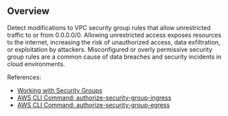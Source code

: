 ## Overview

Detect modifications to VPC security group rules that allow unrestricted traffic to or from 0.0.0.0/0. Allowing unrestricted access exposes resources to the internet, increasing the risk of unauthorized access, data exfiltration, or exploitation by attackers. Misconfigured or overly permissive security group rules are a common cause of data breaches and security incidents in cloud environments.

References:
- [Working with Security Groups](https://docs.aws.amazon.com/vpc/latest/userguide/VPC_SecurityGroups.html)
- [AWS CLI Command: authorize-security-group-ingress](https://docs.aws.amazon.com/cli/latest/reference/ec2/authorize-security-group-ingress.html)
- [AWS CLI Command: authorize-security-group-egress](https://docs.aws.amazon.com/cli/latest/reference/ec2/authorize-security-group-egress.html)
